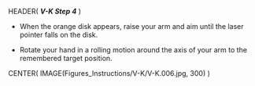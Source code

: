 HEADER( *__V-K Step 4__* )

- When the orange disk appears, raise your arm and aim until the laser pointer falls on the disk.

- Rotate your hand in a rolling motion around the axis of your arm to the remembered target position.

CENTER( IMAGE(Figures_Instructions/V-K/V-K.006.jpg, 300) )